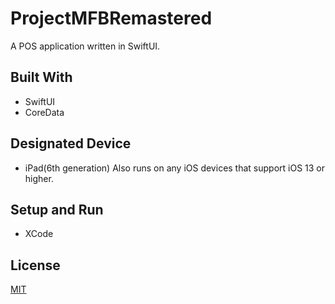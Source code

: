 # ProjectMFBRemastered

A POS application written in SwiftUI.

## Built With
- SwiftUI
- CoreData

## Designated Device
- iPad(6th generation)
Also runs on any iOS devices that support iOS 13 or higher.

## Setup and Run
- XCode

## License
[MIT](https://choosealicense.com/licenses/mit/)
